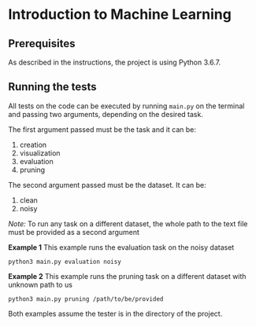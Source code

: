# Introduction to Machine Learning

## Prerequisites

As described in the instructions, the project is using Python 3.6.7.


## Running the tests

All tests on the code can be executed by running `main.py` on the terminal and passing two arguments, depending on the desired task.

The first argument passed must be the task and it can be:
1. creation
2. visualization
3. evaluation
4. pruning

The second argument passed must be the dataset. It can be:
1. clean
2. noisy

*Note:* To run any task on a different dataset, the whole path to the text file must be provided as a second argument

**Example 1**
This example runs the evaluation task on the noisy dataset
```
python3 main.py evaluation noisy
```
**Example 2**
This example runs the pruning task on a different dataset with unknown path to us
```
python3 main.py pruning /path/to/be/provided
```

Both examples assume the tester is in the directory of the project.